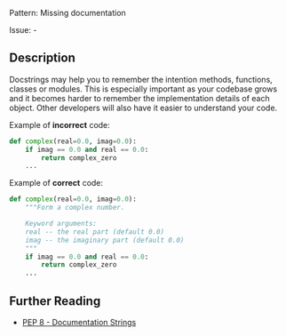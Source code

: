 Pattern: Missing documentation

Issue: -

## Description

Docstrings may help you to remember the intention methods, functions, classes or modules. This is especially important as your codebase grows and it becomes harder to remember the implementation details of each object. Other developers will also have it easier to understand your code.


Example of **incorrect** code:

```python
def complex(real=0.0, imag=0.0):
    if imag == 0.0 and real == 0.0:
        return complex_zero
    ...
```

Example of **correct** code:

```python
def complex(real=0.0, imag=0.0):
    """Form a complex number.

    Keyword arguments:
    real -- the real part (default 0.0)
    imag -- the imaginary part (default 0.0)
    """
    if imag == 0.0 and real == 0.0:
        return complex_zero
    ...
```

## Further Reading

* [PEP 8 - Documentation Strings](https://www.python.org/dev/peps/pep-0008/#documentation-strings)
